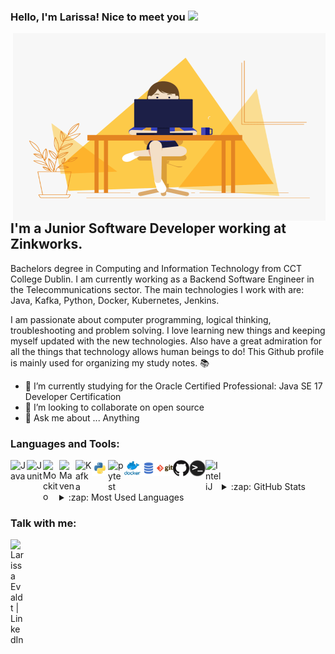 ### Hello, I'm Larissa! Nice to meet you  <img src="https://raw.githubusercontent.com/MartinHeinz/MartinHeinz/master/wave.gif" width="30px"> 

 <img align="right" alt="GIF" src="https://github.com/larissaevaldt/larissaevaldt/blob/main/coder-girl.gif?raw=true" width="500" height="300" />


## I'm a Junior Software Developer working at Zinkworks.
Bachelors degree in Computing and Information Technology from CCT College Dublin. I am currently working as a Backend Software Engineer in the Telecommunications sector. The main technologies I work with are: Java, Kafka, Python, Docker, Kubernetes, Jenkins.

I am passionate about computer programming, logical thinking, troubleshooting and problem solving. I love learning new things and keeping myself updated with the new technologies. Also have a great admiration for all the things that technology allows human beings to do!
This Github profile is mainly used for organizing my study notes. 📚

- 🌱 I’m currently studying for the Oracle Certified Professional: Java SE 17 Developer Certification
- 👯 I’m looking to collaborate on open source
- 💬 Ask me about ... Anything


### Languages and Tools:
<img align="left" alt="Java" width="26px" src="https://raw.githubusercontent.com/jmnote/z-icons/master/svg/java.svg" />
<img align="left" alt="Junit" width="26px" src="https://user-images.githubusercontent.com/25181517/117533873-484d4480-afef-11eb-9fad-67c8605e3592.png" />
<img align="left" alt="Mockito" width="26px" src="https://user-images.githubusercontent.com/25181517/183892181-ad32b69e-3603-418c-b8e7-99e976c2a784.png" />
<img align="left" alt="Maven" width="26px" src="https://user-images.githubusercontent.com/25181517/117207242-07d5a700-adf4-11eb-975e-be04e62b984b.png" />

<img align="left" alt="Kafka" width="26px" src="https://user-images.githubusercontent.com/25181517/183048906-ab41741c-ac5e-4ef6-93e3-4f2c436a3d72.png" />
<img align="left" alt="python" width="26px" src="https://raw.githubusercontent.com/github/explore/80688e429a7d4ef2fca1e82350fe8e3517d3494d/topics/python/python.png" />
<img align="left" alt="pytest" width="26px" src="https://user-images.githubusercontent.com/25181517/184117132-9e89a93b-65fb-47c3-91e7-7d0f99e7c066.png" />
<img align="left" alt="Docker" width="26px" src="https://raw.githubusercontent.com/github/explore/80688e429a7d4ef2fca1e82350fe8e3517d3494d/topics/docker/docker.png" />
<img align="left" alt="SQL" width="26px" src="https://raw.githubusercontent.com/github/explore/80688e429a7d4ef2fca1e82350fe8e3517d3494d/topics/sql/sql.png" />
<img align="left" alt="Git" width="26px" src="https://raw.githubusercontent.com/github/explore/80688e429a7d4ef2fca1e82350fe8e3517d3494d/topics/git/git.png" />
<img align="left" alt="GitHub" width="26px" src="https://raw.githubusercontent.com/github/explore/78df643247d429f6cc873026c0622819ad797942/topics/github/github.png" />
<img align="left" alt="Terminal" width="26px" src="https://raw.githubusercontent.com/github/explore/80688e429a7d4ef2fca1e82350fe8e3517d3494d/topics/terminal/terminal.png" /><img align="left" alt="InteliJ" width="26px" src="https://user-images.githubusercontent.com/25181517/121302773-7aa5d680-c8fa-11eb-98aa-e016fdb2de32.png" />
<br />
<br />

<details>
  <summary>:zap: GitHub Stats</summary>

  <img align="left" alt="Larissa's GitHub Stats" src="https://github-readme-stats.vercel.app/api?username=larissaevaldt&show_icons=true&hide_border=true" />

</details>

<details>
  <summary>:zap: Most Used Languages</summary>

<img align="left" alt="Larissa's GitHub Top Languages" src="https://github-readme-stats.vercel.app/api/top-langs/?username=larissaevaldt" />

</details>

### Talk with me:
[<img align="left" alt="Larissa Evaldt | LinkedIn" width="22px" src="https://cdn.jsdelivr.net/npm/simple-icons@v3/icons/linkedin.svg" />][linkedin]

<br />

[linkedin]: https://www.linkedin.com/in/larissaevaldt/
